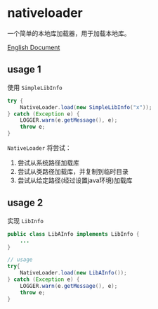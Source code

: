 # nativeloader

一个简单的本地库加载器，用于加载本地库。

[English Document](README.md)

## usage 1

使用 `SimpleLibInfo`

```java
try {
    NativeLoader.load(new SimpleLibInfo("x"));
} catch (Exception e) {
    LOGGER.warn(e.getMessage(), e);
    throw e;
}
```

`NativeLoader` 将尝试：

1. 尝试从系统路径加载库
2. 尝试从类路径加载库，并复制到临时目录
3. 尝试从给定路径(经过设置java环境)加载库

## usage 2

实现 `LibInfo`

```java
public class LibAInfo implements LibInfo {
    ...
}
```

```java
// usage
try{
    NativeLoader.load(new LibAInfo());
} catch (Exception e) {
    LOGGER.warn(e.getMessage(), e);
    throw e;
}
```
